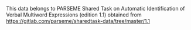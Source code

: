 This data belongs to PARSEME Shared Task on Automatic Identification of Verbal Multiword Expressions (edition 1.1) obtained from https://gitlab.com/parseme/sharedtask-data/tree/master/1.1
